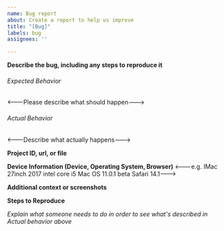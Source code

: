 ```yaml
---
name: Bug report
about: Create a report to help us improve
title: "[Bug]"
labels: bug
assignees: ''

---
```

**Describe the bug, including any steps to reproduce it**

###### Expected Behavior

<---Please describe what should happen--->

###### Actual Behavior

<---Describe what actually happens--->

**Project ID, url, or file**


**Device Information (Device, Operating System, Browser)**
<---e.g. IMac 27inch 2017 intel core i5 Mac OS 11.0.1 beta Safari 14.1--->


**Additional context or screenshots**


**Steps to Reproduce**

_Explain what someone needs to do in order to see what's described in *Actual behavior* above_


